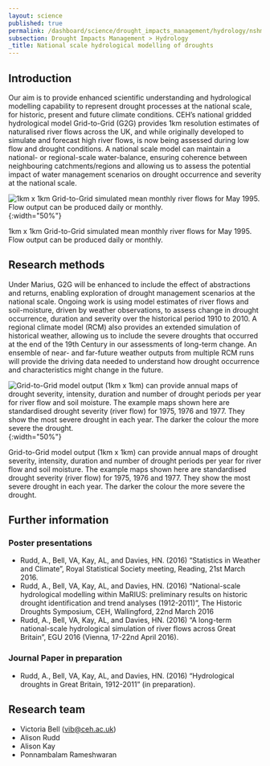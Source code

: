 ```yaml
---
layout: science
published: true
permalink: /dashboard/science/drought_impacts_management/hydrology/nshmd/
subsection: Drought Impacts Management > Hydrology
_title: National scale hydrological modelling of droughts
---
```


## Introduction

Our aim is to provide enhanced scientific understanding and hydrological modelling capability to represent drought processes at the national scale, for historic, present and future climate conditions. CEH’s national gridded hydrological model Grid-to-Grid (G2G) provides 1km resolution estimates of naturalised river flows across the UK, and while originally developed to simulate and forecast high river flows, is now being assessed during low flow and drought conditions.  A national scale model can maintain a national- or regional-scale water-balance, ensuring coherence between neighbouring catchments/regions and allowing us to assess the potential impact of water management scenarios on drought occurrence and severity at the national scale.

![1km x 1km Grid-to-Grid simulated mean monthly river flows for May 1995. Flow output can be produced daily or monthly.]({{site.baseurl}}/assets/img/Vicky1.jpg.png){:width="50%"}

1km x 1km Grid-to-Grid simulated mean monthly river flows for May 1995. Flow output can be produced daily or monthly.

## Research methods

Under Marius, G2G will be enhanced to include the effect of abstractions and returns, enabling exploration of drought management scenarios at the national scale. Ongoing work is using model estimates of river flows and soil-moisture, driven by weather observations, to assess change in drought occurrence, duration and severity over the historical period 1910 to 2010. A regional climate model (RCM) also provides an extended simulation of historical weather, allowing us to include the severe droughts that occurred at the end of the 19th Century in our assessments of long-term change. An ensemble of near- and far-future weather outputs from multiple RCM runs will provide the driving data needed to understand how drought occurrence and characteristics might change in the future.

![Grid-to-Grid model output (1km x 1km) can provide annual maps of drought severity, intensity, duration and number of drought periods per year for river flow and soil moisture. The example maps shown here are standardised drought severity (river flow) for 1975, 1976 and 1977. They show the most severe drought in each year. The darker the colour the more severe the drought.]({{site.baseurl}}/assets/img/Vicky2.jpg.png){:width="50%"}

Grid-to-Grid model output (1km x 1km) can provide annual maps of drought severity, intensity, duration and number of drought periods per year for river flow and soil moisture. The example maps shown here are standardised drought severity (river flow) for 1975, 1976 and 1977. They show the most severe drought in each year. The darker the colour the more severe the drought.

## Further information

### Poster presentations

* Rudd, A., Bell, VA, Kay, AL, and Davies, HN. (2016) “Statistics in Weather and Climate”, Royal Statistical Society meeting, Reading, 21st March 2016.
* Rudd, A., Bell, VA, Kay, AL, and Davies, HN. (2016) “National-scale hydrological modelling within MaRIUS: preliminary results on historic drought identification and trend analyses (1912-2011)”, The Historic Droughts Symposium, CEH, Wallingford, 22nd March 2016
* Rudd, A., Bell, VA, Kay, AL, and Davies, HN. (2016) “A long-term national-scale hydrological simulation of river flows across Great Britain”, EGU 2016 (Vienna, 17-22nd April 2016).

### Journal Paper in preparation

* Rudd, A., Bell, VA, Kay, AL, and Davies, HN. (2016) “Hydrological droughts in Great Britain, 1912-2011” (in preparation).
 
## Research team

* Victoria Bell (vib@ceh.ac.uk)
* Alison Rudd
* Alison Kay
* Ponnambalam Rameshwaran
